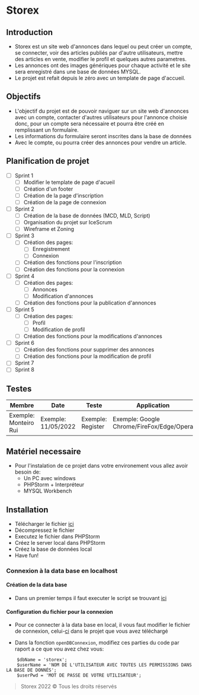 # Storex
## Introduction
- Storex est un site web d'annonces dans lequel ou peut créer un compte, se connecter, voir des articles publiés par d'autre utilisateurs, mettre des articles en vente, modifier le profil et quelques autres parametres.
- Les annonces ont des images génériques pour chaque activité et le site sera enregistré dans une base de données MYSQL.
- Le projet est refait depuis le zéro avec un template de page d'accueil.

## Objectifs
- L'objectif du projet est de pouvoir naviguer sur un site web d'annonces avec un compte, contacter d'autres utilisateurs pour l'annonce choisie donc, pour un compte sera nécessaire et pourra être créé en remplissant un formulaire.
- Les informations du formulaire seront inscrites dans la base de données
- Avec le compte, ou pourra créer des annonces pour vendre un article.

## Planification de projet
- [ ] Sprint 1
  - [ ] Modifier le template de page d'acueil
  - [ ] Création d'un footer
  - [ ] Création de la page d'inscription
  - [ ] Création de la page de connexion
- [ ] Sprint 2
  - [ ] Création de la base de données (MCD, MLD, Script)
  - [ ] Organisation du projet sur IceScrum
  - [ ] Wireframe et Zoning
- [ ] Sprint 3
  - [ ] Création des pages:
    - [ ] Enregistrement
    - [ ] Connexion
  - [ ] Création des fonctions pour l'inscription
  - [ ] Création des fonctions pour la connexion
- [ ] Sprint 4
  - [ ] Création des pages:
    - [ ] Annonces
    - [ ] Modification d'annonces
  - [ ] Création des fonctions pour la publication d'annonces
- [ ] Sprint 5
  - [ ] Création des pages:
    - [ ] Profil
    - [ ] Modification de profil
  - [ ] Création des fonctions pour la modifications d'annonces
- [ ] Sprint 6
  - [ ] Création des fonctions pour supprimer des annonces
  - [ ] Création des fonctions pour la modification de profil
- [ ] Sprint 7
- [ ] Sprint 8

## Testes
| Membre  | Date | Teste | Application | Évaluation |
| ------------- | ------------- | ------------- | ------------- | ------------- |
| Exemple: Monteiro Rui  | Exemple: 11/05/2022  | Exemple: Register | Exemple: Google Chrome/FireFox/Edge/Opera | ❌ ou ✔️ |

## Matériel necessaire
- Pour l'instalation de ce projet dans votre environement vous allez avoir besoin de:
  - Un PC avec windows
  - PHPStorm + Interpréteur 
  - MYSQL Workbench

## Installation
- Télécharger le fichier [ici](https://github.com/Ruimmp/Storex/archive/refs/heads/main.zip)
- Décompressez le fichier
- Executez le fichier dans PHPStorm
- Créez le server local dans PHPStorm
- Créez la base de données local
- Have fun!

### Connexion à la data base en localhost

#### Création de la data base
- Dans un premier temps il faut executer le script se trouvant [ici](https://github.com/Ruimmp/Storex/blob/main/src/SQL/CreateDataBase.sql)

#### Configuration du fichier pour la connexion
- Pour ce connecter à la data base en local, il vous faut modifier le fichier de connexion, celui-[ci](https://github.com/Ruimmp/Storex/blob/main/src/Model/dbConnector.php) dans le projet que vous avez téléchargé

- Dans la fonction `openDBConnexion`, modifiez ces parties du code par raport a ce que vou avez chez vous:
```
    $dbName = 'storex';
    $userName = 'NOM DE L'UTILISATEUR AVEC TOUTES LES PERMISSIONS DANS LA BASE DE DONNÉS';
    $userPwd = 'MOT DE PASSE DE VOTRE UTILISATEUR';
```

> Storex 2022 © Tous les droits réservés
